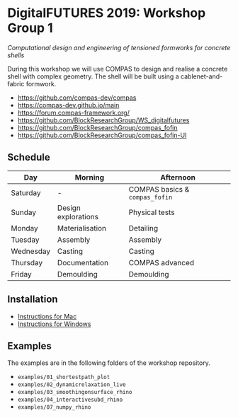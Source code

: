 # DigitalFUTURES 2019: Workshop Group 1

*Computational design and engineering of tensioned formworks for concrete shells*

During this workshop we will use COMPAS to design and realise a concrete shell with complex geometry. The shell will be built using a cablenet-and-fabric formwork.

* https://github.com/compas-dev/compas
* https://compas-dev.github.io/main
* https://forum.compas-framework.org/
* https://github.com/BlockResearchGroup/WS_digitalfutures
* https://github.com/BlockResearchGroup/compas_fofin
* https://github.com/BlockResearchGroup/compas_fofin-UI

## Schedule

Day       | Morning             | Afternoon
---       | -------             | ---------
Saturday  | -                   | COMPAS basics & `compas_fofin`
Sunday    | Design explorations | Physical tests
Monday    | Materialisation     | Detailing
Tuesday   | Assembly            | Assembly
Wednesday | Casting             | Casting
Thursday  | Documentation       | COMPAS advanced
Friday    | Demoulding          | Demoulding


## Installation

* [Instructions for Mac](mac.md)
* [Instructions for Windows](windows.md)

## Examples

The examples are in the following folders of the workshop repository.

* `examples/01_shortestpath_plot`
* `examples/02_dynamicrelaxation_live`
* `examples/03_smoothingonsurface_rhino`
* `examples/04_interactivesubd_rhino`
* `examples/07_numpy_rhino`
